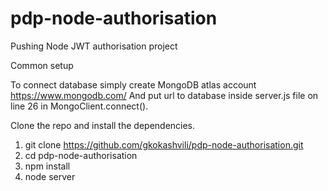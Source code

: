 # pdp-node-authorisation
Pushing Node JWT authorisation project

Common setup

To connect database simply create MongoDB atlas account https://www.mongodb.com/
And put url to database inside server.js file on line 26 in MongoClient.connect().

Clone the repo and install the dependencies.

1. git clone https://github.com/gkokashvili/pdp-node-authorisation.git
2. cd pdp-node-authorisation
3. npm install
4. node server
